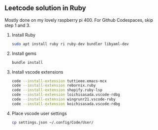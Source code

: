## Leetcode solution in Ruby
Mostly done on my lovely raspberry pi 400. For Github Codespaces, skip step 1 and 3.

1. Install Ruby
    ```sh
    sudo apt install ruby ri ruby-dev bundler libyaml-dev
    ```

2. Install gems
    ```sh
    bundle install
    ```

3. Install vscode extensions
    ```sh
    code --install-extension tuttieee.emacs-mcx
    code --install-extension rebornix.ruby
    code --install-extension shopify.ruby-lsp
    code --install-extension loichisasada.vscode-rdbg
    code --install-extension wingrunr21.vscode-ruby
    code --install-extension koichisasada.vscode-rdbg
    ```

4. Place vscode user settings
    ```sh
    cp settings.json ~/.config/Code/User/
    ```
